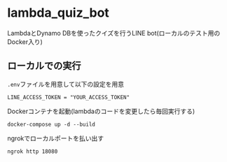# lambda_quiz_bot
LambdaとDynamo DBを使ったクイズを行うLINE bot(ローカルのテスト用のDocker入り)
## ローカルでの実行
`.env`ファイルを用意して以下の設定を用意

```
LINE_ACCESS_TOKEN = "YOUR_ACCESS_TOKEN"
```

Dockerコンテナを起動(lambdaのコードを変更したら毎回実行する)

```
docker-compose up -d --build
```

ngrokでローカルポートを払い出す

```
ngrok http 18080
```
